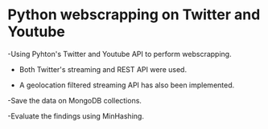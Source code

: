 # Python webscrapping on Twitter and Youtube

-Using Pyhton's Twitter and Youtube API to perform webscrapping.
  
  - Both Twitter's streaming and REST API were used.
  
  - A geolocation filtered streaming API has also been implemented.

-Save the data on MongoDB collections.

-Evaluate the findings using MinHashing.
